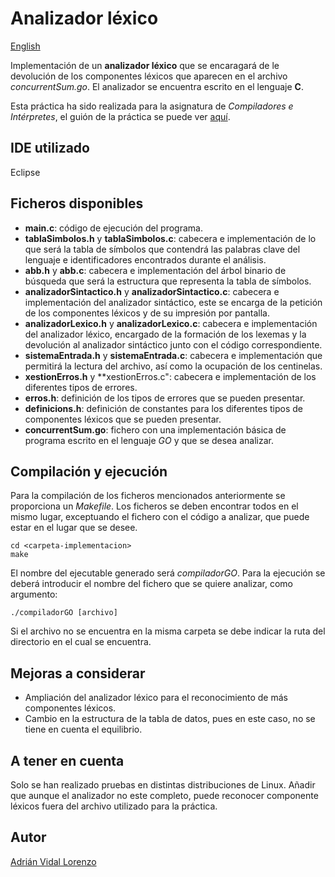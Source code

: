 # Analizador léxico
[English](README.en-US.md)

Implementación de un **analizador léxico** que se encaragará de le devolución de los componentes léxicos que aparecen en el archivo *concurrentSum.go*. El analizador se encuentra escrito en el lenguaje **C**.

Esta práctica ha sido realizada para la asignatura de *Compiladores e Intérpretes*, el guión de la práctica se puede ver [aquí](https://github.com/adrianvidal2/Analizador_lexico/blob/main/guion).
## IDE utilizado
Eclipse
## Ficheros disponibles
- **main.c**: código de ejecución del programa.
- **tablaSimbolos.h** y **tablaSimbolos.c**: cabecera e implementación de lo que será la tabla de símbolos que contendrá las palabras clave del lenguaje e identificadores encontrados durante el análisis.
- **abb.h** y **abb.c**: cabecera e implementación del árbol binario de búsqueda que será la estructura que representa la tabla de símbolos.
- **analizadorSintactico.h** y **analizadorSintactico.c**: cabecera e implementación del analizador sintáctico, este se encarga de la petición de los componentes léxicos y de su impresión por pantalla.
- **analizadorLexico.h** y **analizadorLexico.c**: cabecera e implementación del analizador léxico, encargado de la formación de los lexemas y la devolución al analizador sintáctico junto con el código correspondiente.
- **sistemaEntrada.h** y **sistemaEntrada.c**: cabecera e implementación que permitirá la lectura del archivo, así como la ocupación de los centinelas.
- **xestionErros.h** y **xestionErros.c": cabecera e implementación de los diferentes tipos de errores.
- **erros.h**: definición de los tipos de errores que se pueden presentar.
- **definicions.h**: definición de constantes para los diferentes tipos de componentes léxicos que se pueden presentar.
- **concurrentSum.go**: fichero con una implementación básica de programa escrito en el lenguaje *GO* y que se desea analizar.

## Compilación y ejecución
Para la compilación de los ficheros mencionados anteriormente se proporciona un *Makefile*. Los ficheros se deben encontrar todos en el mismo lugar, exceptuando el fichero con el código a analizar, que puede estar en el lugar que se desee.
```
cd <carpeta-implementacion>
make
```

 El nombre del ejecutable generado será *compiladorGO*. Para la ejecución se deberá introducir el nombre del fichero que se quiere analizar, como argumento:
 
 ```
./compiladorGO [archivo]
```
Si el archivo no se encuentra en la misma carpeta se debe indicar la ruta del directorio en el cual se encuentra.
## Mejoras a considerar
- Ampliación del analizador léxico para el reconocimiento de más componentes léxicos.
- Cambio en la estructura de la tabla de datos, pues en este caso, no se tiene en cuenta el equilibrio.
## A tener en cuenta
Solo se han realizado pruebas en distintas distribuciones de Linux. Añadir que aunque el analizador no este completo, puede reconocer componente léxicos fuera del archivo utilizado para la práctica.
## Autor
[Adrián Vidal Lorenzo](https://github.com/adrianvidal2)

